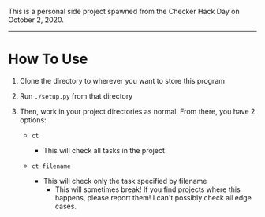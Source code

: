 This is a personal side project spawned from the Checker Hack Day on October 2, 2020.

---

# How To Use

1. Clone the directory to wherever you want to store this program

2. Run `./setup.py` from that directory

3. Then, work in your project directories as normal. From there, you have 2 options:

   - `ct`

     - This will check all tasks in the project

   - `ct filename`

     - This will check only the task specified by filename
       - This will sometimes break! If you find projects where this happens, please report them! I can't possibly check all edge cases.
